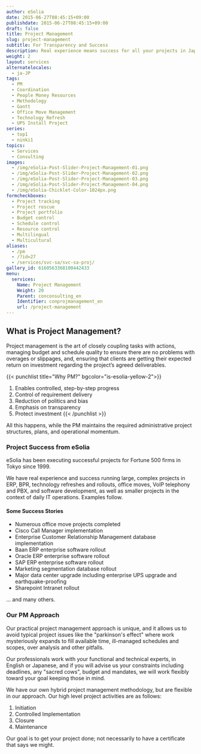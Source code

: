 ```yaml
---
author: eSolia
date: 2015-06-27T08:45:15+09:00
publishdate: 2015-06-27T08:45:15+09:00
draft: false
title: Project Management
slug: project-management
subtitle: For Transparency and Success
description: Real experience means success for all your projects in Japan and the Asia Pacific region. eSolia's Project Management methodology is practical and unique. - from eSolia Inc.
weight: 2
layout: services
alternatelocales:
  - ja-JP 
tags:
  - PM
  - Coordination
  - People Money Resources
  - Methodology
  - Gantt
  - Office Move Management
  - Technology Refresh
  - UPS Install Project
series:
  - top1
  - ninki1
topics:
  - Services
  - Consulting
images:
  - /img/eSolia-Post-Slider-Project-Management-01.png
  - /img/eSolia-Post-Slider-Project-Management-02.png
  - /img/eSolia-Post-Slider-Project-Management-03.png
  - /img/eSolia-Post-Slider-Project-Management-04.png
  - /img/eSolia-Chicklet-Color-1024px.png
formcheckboxes:
  - Project tracking
  - Project rescue
  - Project portfolio
  - Budget control
  - Schedule control
  - Resource control
  - Multilingual
  - Multicultural
aliases:
  - /pm
  - /?id=27
  - /services/svc-sa/svc-sa-proj/
gallery_id: 6160563368100442433
menu:
  services:
    Name: Project Management
    Weight: 20
    Parent: conconsulting_en
    Identifier: conprojmanagement_en
    url: /project-management
---
```


## What is Project Management?

Project management is the art of closely coupling tasks with actions, managing budget and schedule quality to ensure there are no problems with overages or slippages, and, ensuring that clients are getting their expected return on investment regarding the project’s agreed deliverables.

{{< punchlist title="Why PM?" bgcolor="is-esolia-yellow-2">}}
1. Enables controlled, step-by-step progress
1. Control of requirement delivery
1. Reduction of politics and bias
1. Emphasis on transparency
1. Protect investment
{{< /punchlist >}}

All this happens, while the PM maintains the required administrative project structures, plans, and operational momentum.

### Project Success from eSolia

eSolia has been executing successful projects for Fortune 500 firms in Tokyo since 1999.

We have real experience and success running large, complex projects in ERP, BPR, technology refreshes and rollouts, office moves, VoIP telephony and PBX, and software development, as well as smaller projects in the context of daily IT operations. Examples follow.

#### Some Success Stories

* Numerous office move projects completed
* Cisco Call Manager implementation
* Enterprise Customer Relationship Management database implementation
* Baan ERP enterprise software rollout
* Oracle ERP enterprise software rollout
* SAP ERP enterprise software rollout
* Marketing segmentation database rollout
* Major data center upgrade including enterprise UPS upgrade and earthquake-proofing
* Sharepoint Intranet rollout

... and many others.

### Our PM Approach

Our practical project management approach is unique, and it allows us to avoid typical project issues like the "parkinson's effect" where work mysteriously expands to fill available time, ill-managed schedules and scopes, over analysis and other pitfalls.

Our professionals work with your functional and technical experts, in English or Japanese, and if you will advise us your constraints including deadlines, any "sacred cows", budget and mandates, we will work flexibly toward your goal keeping those in mind.

We have our own hybrid project management methodology, but are flexible in our approach. Our high level project activities are as follows:

1. Initiation
1. Controlled Implementation
1. Closure
1. Maintenance

Our goal is to get your project done; not necessarily to have a certificate that says we might.
